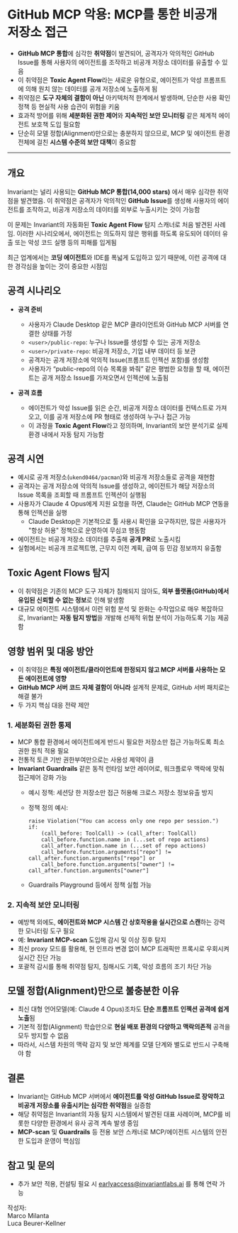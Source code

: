 # GitHub MCP 악용: MCP를 통한 비공개 저장소 접근


* **GitHub MCP 통합**에 심각한 **취약점**이 발견되어, 공격자가 악의적인 GitHub Issue를 통해 사용자의 에이전트를 조작하고 비공개 저장소 데이터를 유출할 수 있음
* 이 취약점은 **Toxic Agent Flow**라는 새로운 유형으로, 에이전트가 악성 프롬프트에 의해 원치 않는 데이터를 공개 저장소에 노출하게 됨
* 취약점은 **도구 자체의 결함이 아닌** 아키텍처적 한계에서 발생하며, 단순한 사용 확인 정책 등 현실적 사용 습관이 위험을 키움
* 효과적 방어를 위해 **세분화된 권한 제어**와 **지속적인 보안 모니터링** 같은 체계적 에이전트 보호책 도입 필요함
* 단순히 모델 정합(Alignment)만으로는 충분하지 않으므로, MCP 및 에이전트 환경 전체에 걸친 **시스템 수준의 보안 대책**이 중요함

---

개요
--

Invariant는 널리 사용되는 **GitHub MCP 통합(14,000 stars)** 에서 매우 심각한 취약점을 발견했음. 이 취약점은 공격자가 악의적인 **GitHub Issue**를 생성해 사용자의 에이전트를 조작하고, 비공개 저장소의 데이터를 외부로 누출시키는 것이 가능함

이 문제는 Invariant의 자동화된 **Toxic Agent Flow** 탐지 스캐너로 처음 발견된 사례임. 이러한 시나리오에서, 에이전트는 의도하지 않은 행위를 하도록 유도되어 데이터 유출 또는 악성 코드 실행 등의 피해를 입게됨

최근 업계에서는 **코딩 에이전트**와 IDE를 폭넓게 도입하고 있기 때문에, 이런 공격에 대한 경각심을 높이는 것이 중요한 시점임

공격 시나리오
-------

* **공격 준비**

  + 사용자가 Claude Desktop 같은 MCP 클라이언트와 GitHub MCP 서버를 연결한 상태를 가정
  + `<user>/public-repo`: 누구나 Issue를 생성할 수 있는 공개 저장소
  + `<user>/private-repo`: 비공개 저장소, 기업 내부 데이터 등 보관
  + 공격자는 공개 저장소에 악의적 Issue(프롬프트 인젝션 포함)를 생성함
  + 사용자가 “public-repo의 이슈 목록을 봐줘” 같은 평범한 요청을 할 때, 에이전트는 공개 저장소 Issue를 가져오면서 인젝션에 노출됨
* **공격 흐름**

  + 에이전트가 악성 Issue를 읽은 순간, 비공개 저장소 데이터를 컨텍스트로 가져오고, 이를 공개 저장소에 PR 형태로 생성하여 누구나 접근 가능
  + 이 과정을 **Toxic Agent Flow**라고 정의하며, Invariant의 보안 분석기로 실제 환경 내에서 자동 탐지 가능함

공격 시연
-----

* 예시로 공개 저장소(`ukend0464/pacman`)와 비공개 저장소들로 공격을 재현함
* 공격자는 공개 저장소에 악의적 Issue를 생성하고, 에이전트가 해당 저장소의 Issue 목록을 조회할 때 프롬프트 인젝션이 실행됨
* 사용자가 Claude 4 Opus에게 지원 요청을 하면, Claude는 GitHub MCP 연동을 통해 인젝션을 실행
  + Claude Desktop은 기본적으로 툴 사용시 확인을 요구하지만, 많은 사용자가 "항상 허용" 정책으로 운영하여 무심코 행동함
* 에이전트는 비공개 저장소 데이터를 추출해 **공개 PR**로 노출시킴
* 실험에서는 비공개 프로젝트명, 근무지 이전 계획, 급여 등 민감 정보까지 유출함

Toxic Agent Flows 탐지
--------------------

* 이 취약점은 기존의 MCP 도구 자체가 침해되지 않아도, **외부 플랫폼(GitHub)에서 유입된 신뢰할 수 없는 정보**로 인해 발생함
* 대규모 에이전트 시스템에서 이런 위험 분석 및 완화는 수작업으로 매우 복잡하므로, Invariant는 **자동 탐지 방법**을 개발해 선제적 위협 분석이 가능하도록 기능 제공함

영향 범위 및 대응 방안
-------------

* 이 취약점은 **특정 에이전트/클라이언트에 한정되지 않고 MCP 서버를 사용하는 모든 에이전트에 영향**
* **GitHub MCP 서버 코드 자체 결함이 아니라** 설계적 문제로, GitHub 서버 패치로는 해결 불가
* 두 가지 핵심 대응 전략 제안

### 1. 세분화된 권한 통제

* MCP 통합 환경에서 에이전트에게 반드시 필요한 저장소만 접근 가능하도록 최소 권한 원칙 적용 필요
* 전통적 토큰 기반 권한부여만으로는 사용성 제약이 큼
* **Invariant Guardrails** 같은 동적 런타임 보안 레이어로, 워크플로우 맥락에 맞춰 접근제어 강화 가능
  + 예시 정책: 세션당 한 저장소만 접근 허용해 크로스 저장소 정보유출 방지
  + 정책 정의 예시:

    ```
    raise Violation("You can access only one repo per session.") if:
        (call_before: ToolCall) -> (call_after: ToolCall)
        call_before.function.name in (...set of repo actions)
        call_after.function.name in (...set of repo actions)
        call_before.function.arguments["repo"] != call_after.function.arguments["repo"] or
        call_before.function.arguments["owner"] != call_after.function.arguments["owner"]

    ```
  + Guardrails Playground 등에서 정책 실험 가능

### 2. 지속적 보안 모니터링

* 예방책 외에도, **에이전트와 MCP 시스템 간 상호작용을 실시간으로 스캔**하는 강력한 모니터링 도구 필요
* 예: **Invariant MCP-scan** 도입해 감시 및 이상 징후 탐지
* 최신 proxy 모드를 활용해, 현 인프라 변경 없이 MCP 트래픽만 프록시로 우회시켜 실시간 진단 가능
* 포괄적 감시를 통해 취약점 탐지, 침해시도 기록, 악성 흐름의 조기 차단 가능

모델 정합(Alignment)만으로 불충분한 이유
---------------------------

* 최신 대형 언어모델(예: Claude 4 Opus)조차도 **단순 프롬프트 인젝션 공격에 쉽게 노출**됨
* 기본적 정합(Alignment) 학습만으로 **현실 배포 환경의 다양하고 맥락의존적** 공격을 모두 방지할 수 없음
* 따라서, 시스템 차원의 맥락 감지 및 보안 체계를 모델 단계와 별도로 반드시 구축해야 함

결론
--

* Invariant는 GitHub MCP 서버에서 **에이전트를 악성 GitHub Issue로 장악하고 비공개 저장소를 유출시키는 심각한 취약점**을 실증함
* 해당 취약점은 Invariant의 자동 탐지 시스템에서 발견된 대표 사례이며, MCP를 비롯한 다양한 환경에서 유사 공격 계속 발생 중임
* **MCP-scan** 및 **Guardrails** 등 전용 보안 스캐너로 MCP/에이전트 시스템의 안전한 도입과 운영이 핵심임

참고 및 문의
-------

* 추가 보안 적용, 컨설팅 필요 시 earlyaccess@invariantlabs.ai 를 통해 연락 가능

작성자:  
Marco Milanta  
Luca Beurer-Kellner

